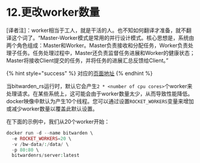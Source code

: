 # 12.更改worker数量

\[译者注\]：worker相当于工人，就是干活的人。也不知如何翻译才准备，就不翻译这个词了。“Master-Worker模式是常用的并行设计模式。核心思想是，系统由两个角色组成：Master和Worker。Master负责接收和分配任务，Worker负责处理子任务。任务处理过程中，Master还负责监督任务进展和Worker的健康状态；Master将接收Client提交的任务，并将任务的进展汇总反馈给Client。”

{% hint style="success" %}
对应的[页面地址](https://github.com/dani-garcia/bitwarden_rs/wiki/Changing-the-number-of-workers)
{% endhint %}

当bitwarden\_rs运行时，默认它会产生`2 * <number of cpu cores>`个worker来处理请求。在某些系统上，这可能会由于worker数量太少，从而导致性能降低。docker映像中默认为产生10个线程。您可以通过设置`ROCKET_WORKERS`变量来增加或减少worker数量以覆盖此默认设置。

在下面的示例中，我们从20个worker开始：

```php
docker run -d --name bitwarden \
  -e ROCKET_WORKERS=20 \
  -v /bw-data/:/data/ \
  -p 80:80 \
  bitwardenrs/server:latest
```

